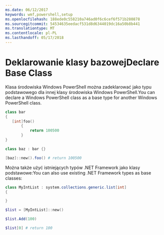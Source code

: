 ```yaml
---
ms.date: 06/12/2017
keywords: wmf,powershell,setup
ms.openlocfilehash: 188ede0c558210a746ad0f6c6cef6f571b280878
ms.sourcegitcommit: 54534635eedacf531d8d6344019dc16a50b8b441
ms.translationtype: MT
ms.contentlocale: pl-PL
ms.lasthandoff: 05/17/2018
---
```

# <a name="declare-base-class"></a><span data-ttu-id="7ae81-102">Deklarowanie klasy bazowej</span><span class="sxs-lookup"><span data-stu-id="7ae81-102">Declare Base Class</span></span>
<span data-ttu-id="7ae81-103">Klasa środowiska Windows PowerShell można zadeklarować jako typu podstawowego dla innej klasy środowiska Windows PowerShell.</span><span class="sxs-lookup"><span data-stu-id="7ae81-103">You can declare a Windows PowerShell class as a base type for another Windows PowerShell class.</span></span>

```powershell
class bar
{
   [int]foo()
       {
           return 100500
       }
}

class baz : bar {}

[baz]::new().foo() # return 100500
```

<span data-ttu-id="7ae81-104">Można także użyć istniejących typów .NET Framework jako klasy podstawowe:</span><span class="sxs-lookup"><span data-stu-id="7ae81-104">You can also use existing .NET Framework types as base classes:</span></span>

```powershell
class MyIntList : system.collections.generic.list[int]
{

}

$list = [MyIntList]::new()

$list.Add(100)

$list[0] # return 100
```
